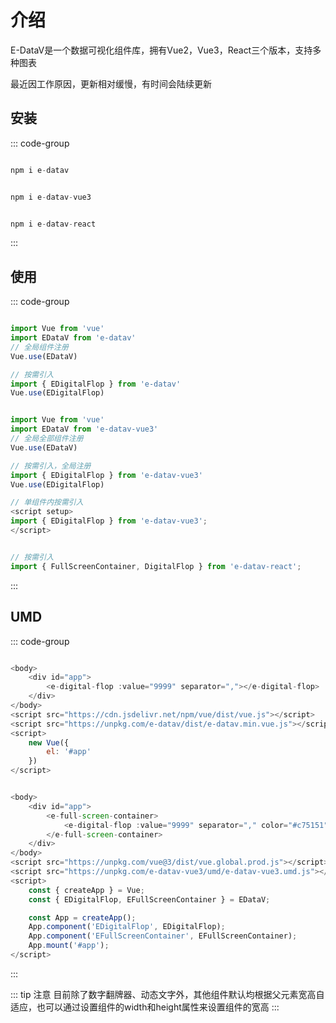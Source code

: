 <!--
 * @Autor: costa
 * @Date: 2023-07-31 14:09:29
 * @LastEditors: costa
 * @LastEditTime: 2024-01-22 15:39:51
 * @Description: 
 * @Copyright: © 2023 by costa. All rights reserved.
-->
# 介绍

E-DataV是一个数据可视化组件库，拥有Vue2，Vue3，React三个版本，支持多种图表

最近因工作原因，更新相对缓慢，有时间会陆续更新

## 安装

::: code-group

```js [vue2]

npm i e-datav

```

```js [vue3]

npm i e-datav-vue3

```

```js [react]

npm i e-datav-react

```

:::

## 使用

::: code-group

```js [vue2]

import Vue from 'vue'
import EDataV from 'e-datav'
// 全局组件注册
Vue.use(EDataV)

// 按需引入
import { EDigitalFlop } from 'e-datav'
Vue.use(EDigitalFlop)

```

```js [vue3]

import Vue from 'vue'
import EDataV from 'e-datav-vue3'
// 全局全部组件注册
Vue.use(EDataV)

// 按需引入，全局注册
import { EDigitalFlop } from 'e-datav-vue3'
Vue.use(EDigitalFlop)

// 单组件内按需引入
<script setup>
import { EDigitalFlop } from 'e-datav-vue3';
</script>

```

```js [react]

// 按需引入
import { FullScreenContainer, DigitalFlop } from 'e-datav-react';

```

:::

## UMD

::: code-group

```js [vue2]

<body>
    <div id="app">
        <e-digital-flop :value="9999" separator=","></e-digital-flop>
    </div>
</body>
<script src="https://cdn.jsdelivr.net/npm/vue/dist/vue.js"></script>
<script src="https://unpkg.com/e-datav/dist/e-datav.min.vue.js"></script>
<script>
    new Vue({
        el: '#app'
    })
</script>

```

```js [vue3]

<body>
    <div id="app">
        <e-full-screen-container>
            <e-digital-flop :value="9999" separator="," color="#c75151"></e-digital-flop>
        </e-full-screen-container>
    </div>
</body>
<script src="https://unpkg.com/vue@3/dist/vue.global.prod.js"></script>
<script src="https://unpkg.com/e-datav-vue3/umd/e-datav-vue3.umd.js"></script>
<script>
    const { createApp } = Vue;
    const { EDigitalFlop, EFullScreenContainer } = EDataV;

    const App = createApp();
    App.component('EDigitalFlop', EDigitalFlop);
    App.component('EFullScreenContainer', EFullScreenContainer);
    App.mount('#app');
</script>

```

:::

::: tip 注意
目前除了数字翻牌器、动态文字外，其他组件默认均根据父元素宽高自适应，也可以通过设置组件的width和height属性来设置组件的宽高
:::